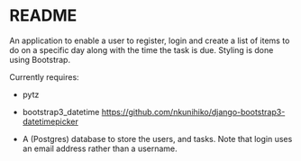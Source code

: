 # README #

An application to enable a user to register, login and create a list of items to do on a specific day along with the time the task is due. Styling is done using Bootstrap.

Currently requires:

- pytz

- bootstrap3_datetime 
    https://github.com/nkunihiko/django-bootstrap3-datetimepicker

- A (Postgres) database to store the users, and tasks. Note that login uses an email address rather than a username.
